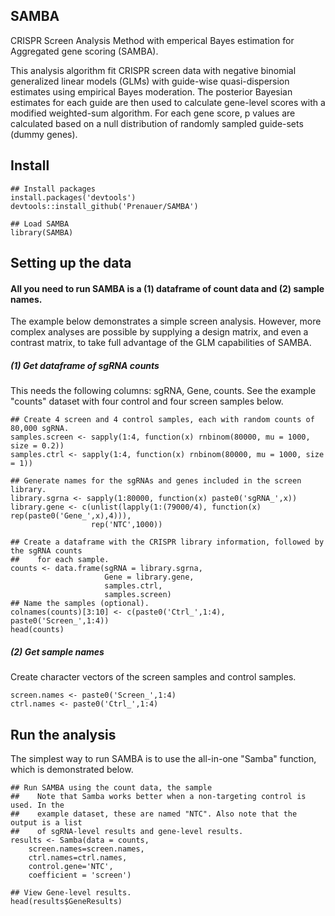 ## SAMBA
CRISPR Screen Analysis Method with emperical Bayes estimation for
    Aggregated gene scoring (SAMBA). 

This analysis algorithm fit CRISPR screen data with negative binomial generalized linear models
(GLMs) with guide-wise quasi-dispersion estimates using empirical Bayes moderation. The 
posterior Bayesian estimates for each guide are then used to calculate gene-level scores with 
a modified weighted-sum algorithm. For each gene score, p values are calculated based on a null 
distribution of randomly sampled guide-sets (dummy genes). 


## Install
```{r}
## Install packages
install.packages('devtools')  
devtools::install_github('Prenauer/SAMBA')

## Load SAMBA
library(SAMBA)
```

## Setting up the data
#### All you need to run SAMBA is a (1) dataframe of count data and (2) sample names. 
The example below demonstrates a simple screen analysis. However, more complex analyses
are possible by supplying a design matrix, and even a contrast matrix, to take full 
advantage of the GLM capabilities of SAMBA. 

##### (1) Get dataframe of sgRNA counts
This needs the following columns: sgRNA, Gene, counts. See the example "counts" 
dataset with four control and four screen samples below.

```{r}
## Create 4 screen and 4 control samples, each with random counts of 80,000 sgRNA.
samples.screen <- sapply(1:4, function(x) rnbinom(80000, mu = 1000, size = 0.2))  
samples.ctrl <- sapply(1:4, function(x) rnbinom(80000, mu = 1000, size = 1))  

## Generate names for the sgRNAs and genes included in the screen library.
library.sgrna <- sapply(1:80000, function(x) paste0('sgRNA_',x))  
library.gene <- c(unlist(lapply(1:(79000/4), function(x) rep(paste0('Gene_',x),4))), 
                  rep('NTC',1000))

## Create a dataframe with the CRISPR library information, followed by the sgRNA counts
##    for each sample.
counts <- data.frame(sgRNA = library.sgrna,
                     Gene = library.gene,
                     samples.ctrl,
                     samples.screen)
## Name the samples (optional).
colnames(counts)[3:10] <- c(paste0('Ctrl_',1:4), paste0('Screen_',1:4))
head(counts)
```

##### (2) Get sample names
Create character vectors of the screen samples and control samples.
```{r}
screen.names <- paste0('Screen_',1:4)
ctrl.names <- paste0('Ctrl_',1:4)
```

## Run the analysis
The simplest way to run SAMBA is to use the all-in-one "Samba" function, which is 
demonstrated below.
```{r}
## Run SAMBA using the count data, the sample 
##    Note that Samba works better when a non-targeting control is used. In the
##    example dataset, these are named "NTC". Also note that the output is a list 
##    of sgRNA-level results and gene-level results.
results <- Samba(data = counts,
    screen.names=screen.names,
    ctrl.names=ctrl.names,
    control.gene='NTC',
    coefficient = 'screen')

## View Gene-level results.
head(results$GeneResults)
```

